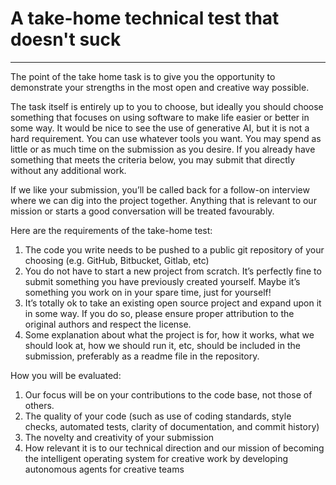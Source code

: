 # A take-home technical test that doesn't suck

---
The point of the take home task is to give you the opportunity to demonstrate your strengths in the most open and creative way possible.

The task itself is entirely up to you to choose, but ideally you should choose something that focuses on using software to make life easier or better in some way. It would be nice to see the use of generative AI, but it is not a hard requirement. You can use whatever tools you want. You may spend as little or as much time on the submission as you desire. If you already have something that meets the criteria below, you may submit that directly without any additional work.

If we like your submission, you’ll be called back for a follow-on interview where we can dig into the project together. Anything that is relevant to our mission or starts a good conversation will be treated favourably.

Here are the requirements of the take-home test:
1. The code you write needs to be pushed to a public git repository of your choosing (e.g. GitHub, Bitbucket, Gitlab, etc)
2. You do not have to start a new project from scratch. It’s perfectly fine to submit something you have previously created yourself. Maybe it’s something you work on in your spare time, just for yourself!
3. It’s totally ok to take an existing open source project and expand upon it in some way. If you do so, please ensure proper attribution to the original authors and respect the license.
4. Some explanation about what the project is for, how it works, what we should look at, how we should run it, etc, should be included in the submission, preferably as a readme file in the repository.

How you will be evaluated:
1. Our focus will be on your contributions to the code base, not those of others.
2. The quality of your code (such as use of coding standards, style checks, automated tests, clarity of documentation, and commit history)
3. The novelty and creativity of your submission
4. How relevant it is to our technical direction and our mission of becoming the intelligent operating system for creative work by developing autonomous agents for creative teams

